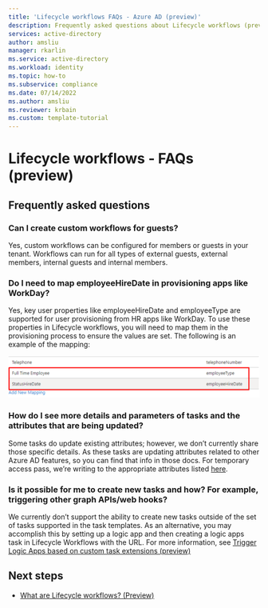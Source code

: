 ```yaml
---
title: 'Lifecycle workflows FAQs - Azure AD (preview)'
description: Frequently asked questions about Lifecycle workflows (preview).
services: active-directory
author: amsliu
manager: rkarlin
ms.service: active-directory
ms.workload: identity
ms.topic: how-to
ms.subservice: compliance
ms.date: 07/14/2022
ms.author: amsliu
ms.reviewer: krbain
ms.custom: template-tutorial
---
```

# Lifecycle workflows - FAQs (preview)

## Frequently asked questions

### Can I create custom workflows for guests?

Yes, custom workflows can be configured for members or guests in your tenant. Workflows can run for all types of external guests, external members, internal guests and internal members.

### Do I need to map employeeHireDate in provisioning apps like WorkDay?

Yes, key user properties like employeeHireDate and employeeType are supported for user provisioning from HR apps like WorkDay. To use these properties in Lifecycle workflows, you will need to map them in the provisioning process to ensure the values are set. The following is an example of the mapping: 

![Screenshot showing an example of how mapping is done in a Lifecycle Workflow.](./media/workflows-faqs/workflows-mapping.png)

### How do I see more details and parameters of tasks and the attributes that are being updated? 

Some tasks do update existing attributes; however, we don’t currently share those specific details. As these tasks are updating attributes related to other Azure AD features, so you can find that info in those docs. For temporary access pass, we’re writing to the appropriate attributes listed [here](/graph/api/temporaryaccesspassauthenticationmethod-post?view=graph-rest-beta&tabs=csharp#request-body). 

### Is it possible for me to create new tasks and how? For example, triggering other graph APIs/web hooks?

We currently don’t support the ability to create new tasks outside of the set of tasks supported in the task templates. As an alternative, you may accomplish this by setting up a logic app and then creating a logic apps task in Lifecycle Workflows with the URL. For more information, see [Trigger Logic Apps based on custom task extensions (preview)](trigger-custom-task.md)

## Next steps

- [What are Lifecycle workflows? (Preview)](what-are-lifecycle-workflows.md)